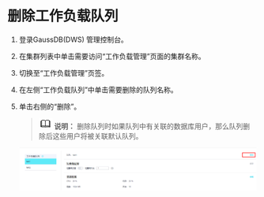 # 删除工作负载队列<a name="ZH-CN_TOPIC_0000001145944131"></a>

1.  登录GaussDB\(DWS\) 管理控制台。
2.  在集群列表中单击需要访问“工作负载管理”页面的集群名称。
3.  切换至“工作负载管理”页签。
4.  在左侧“工作负载队列”中单击需要删除的队列名称。
5.  单击右侧的“删除”。

    >![](public_sys-resources/icon-note.gif) **说明：** 
    >删除队列时如果队列中有关联的数据库用户，那么队列删除后这些用户将被关联默认队列。

    ![](figures/zh-cn_image_0000001099264816.png)


